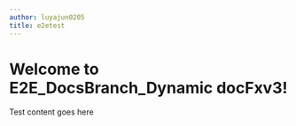 ```yaml
---
author: luyajun0205
title: e2etest
---
```


# Welcome to E2E_DocsBranch_Dynamic docFxv3!
Test content goes here
